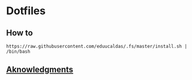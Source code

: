 # Dotfiles

## How to

```
https://raw.githubusercontent.com/eduucaldas/.fs/master/install.sh | /bin/bash
```

## [Aknowledgments](https://www.atlassian.com/git/tutorials/dotfiles)
